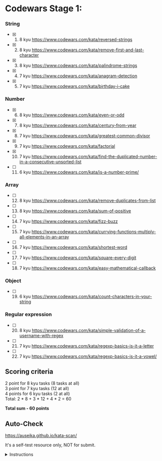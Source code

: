 # Codewars Stage 1:

### String
 - [x] 1. 8 kyu https://www.codewars.com/kata/reversed-strings
 - [x] 2. 8 kyu https://www.codewars.com/kata/remove-first-and-last-character
 - [x] 3. 8 kyu https://www.codewars.com/kata/palindrome-strings
 - [x] 4. 7 kyu https://www.codewars.com/kata/anagram-detection
 - [x] 5. 7 kyu https://www.codewars.com/kata/birthday-i-cake

### Number
 - [x] 6. 8 kyu https://www.codewars.com/kata/even-or-odd
 - [x] 7. 8 kyu https://www.codewars.com/kata/century-from-year
 - [x] 8. 7 kyu https://www.codewars.com/kata/greatest-common-divisor
 - [x] 9. 7 kyu https://www.codewars.com/kata/factorial
 - [x] 10. 7 kyu https://www.codewars.com/kata/find-the-duplicated-number-in-a-consecutive-unsorted-list
 - [ ] 11. 6 kyu https://www.codewars.com/kata/is-a-number-prime/

### Array
 - [ ] 12. 8 kyu https://www.codewars.com/kata/remove-duplicates-from-list
 - [ ] 13. 8 kyu https://www.codewars.com/kata/sum-of-positive
 - [ ] 14. 7 kyu https://www.codewars.com/kata/fizz-buzz
 - [ ] 15. 7 kyu https://www.codewars.com/kata/currying-functions-multiply-all-elements-in-an-array
 - [ ] 16. 7 kyu https://www.codewars.com/kata/shortest-word
 - [ ] 17. 7 kyu https://www.codewars.com/kata/square-every-digit
 - [ ] 18. 7 kyu https://www.codewars.com/kata/easy-mathematical-callback

### Object
 - [ ] 19. 6 kyu https://www.codewars.com/kata/count-characters-in-your-string

### Regular expression 
 - [ ] 20. 8 kyu https://www.codewars.com/kata/simple-validation-of-a-username-with-regex
 - [ ] 21. 7 kyu https://www.codewars.com/kata/regexp-basics-is-it-a-letter
 - [ ] 22. 7 kyu https://www.codewars.com/kata/regexp-basics-is-it-a-vowel/

## Scoring criteria
  2 point for 8 kyu tasks (8 tasks at all)  
  3 point for 7 kyu tasks (12 at all)  
  4 points for 6 kyu tasks (2 at all)  
  Total: 2 * 8 + 3 * 12 + 4 * 2 = 60  

**Total sum - 60 points**

## Auto-Check

  https://auseika.github.io/kata-scan/ 

  It's a self-test resource only, NOT for submit.

<details><summary>Instructions</summary>
<p>

1. Insert the list below into cata scan input.

<pre>
     https://www.codewars.com/kata/reversed-strings
     https://www.codewars.com/kata/remove-first-and-last-character
     https://www.codewars.com/kata/palindrome-strings
     https://www.codewars.com/kata/anagram-detection
     https://www.codewars.com/kata/birthday-i-cake
     https://www.codewars.com/kata/even-or-odd
     https://www.codewars.com/kata/century-from-year
     https://www.codewars.com/kata/greatest-common-divisor
     https://www.codewars.com/kata/factorial
     https://www.codewars.com/kata/find-the-duplicated-number-in-a-consecutive-unsorted-list
     https://www.codewars.com/kata/is-a-number-prime/
     https://www.codewars.com/kata/remove-duplicates-from-list
     https://www.codewars.com/kata/sum-of-positive
     https://www.codewars.com/kata/fizz-buzz
     https://www.codewars.com/kata/currying-functions-multiply-all-elements-in-an-array
     https://www.codewars.com/kata/shortest-word
     https://www.codewars.com/kata/square-every-digit
     https://www.codewars.com/kata/easy-mathematical-callback
     https://www.codewars.com/kata/count-characters-in-your-string
     https://www.codewars.com/kata/simple-validation-of-a-username-with-regex
     https://www.codewars.com/kata/regexp-basics-is-it-a-letter
     https://www.codewars.com/kata/regexp-basics-is-it-a-vowel/
     username
</pre>
2. Change username to your one.

3. Click "Check" to see the result.
</p>
</details>
